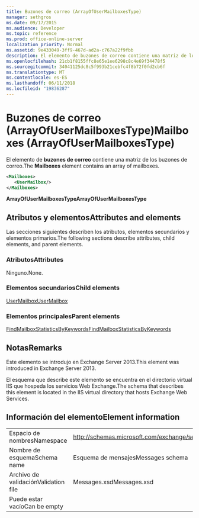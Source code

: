 ```yaml
---
title: Buzones de correo (ArrayOfUserMailboxesType)
manager: sethgros
ms.date: 09/17/2015
ms.audience: Developer
ms.topic: reference
ms.prod: office-online-server
localization_priority: Normal
ms.assetid: 9e433049-3ff9-467d-ad2a-c767a22f9fbb
description: El elemento de buzones de correo contiene una matriz de los buzones de correo.
ms.openlocfilehash: 21cb1f8155ffc8e65e1ee6298c8c4e69f34478f5
ms.sourcegitcommit: 34041125dc8c5f993b21cebfc4f8b72f0fd2cb6f
ms.translationtype: MT
ms.contentlocale: es-ES
ms.lasthandoff: 06/11/2018
ms.locfileid: "19836287"
---
```

# <a name="mailboxes-arrayofusermailboxestype"></a><span data-ttu-id="d9d5e-103">Buzones de correo (ArrayOfUserMailboxesType)</span><span class="sxs-lookup"><span data-stu-id="d9d5e-103">Mailboxes (ArrayOfUserMailboxesType)</span></span>

<span data-ttu-id="d9d5e-104">El elemento de **buzones de correo** contiene una matriz de los buzones de correo.</span><span class="sxs-lookup"><span data-stu-id="d9d5e-104">The **Mailboxes** element contains an array of mailboxes.</span></span> 
  
```XML
<Mailboxes>
   <UserMailbox/>
</Mailboxes>
```

<span data-ttu-id="d9d5e-105">**ArrayOfUserMailboxesType**</span><span class="sxs-lookup"><span data-stu-id="d9d5e-105">**ArrayOfUserMailboxesType**</span></span>

## <a name="attributes-and-elements"></a><span data-ttu-id="d9d5e-106">Atributos y elementos</span><span class="sxs-lookup"><span data-stu-id="d9d5e-106">Attributes and elements</span></span>

<span data-ttu-id="d9d5e-107">Las secciones siguientes describen los atributos, elementos secundarios y elementos primarios.</span><span class="sxs-lookup"><span data-stu-id="d9d5e-107">The following sections describe attributes, child elements, and parent elements.</span></span>
  
### <a name="attributes"></a><span data-ttu-id="d9d5e-108">Atributos</span><span class="sxs-lookup"><span data-stu-id="d9d5e-108">Attributes</span></span>

<span data-ttu-id="d9d5e-109">Ninguno.</span><span class="sxs-lookup"><span data-stu-id="d9d5e-109">None.</span></span>
  
### <a name="child-elements"></a><span data-ttu-id="d9d5e-110">Elementos secundarios</span><span class="sxs-lookup"><span data-stu-id="d9d5e-110">Child elements</span></span>

[<span data-ttu-id="d9d5e-111">UserMailbox</span><span class="sxs-lookup"><span data-stu-id="d9d5e-111">UserMailbox</span></span>](usermailbox.md)
  
### <a name="parent-elements"></a><span data-ttu-id="d9d5e-112">Elementos principales</span><span class="sxs-lookup"><span data-stu-id="d9d5e-112">Parent elements</span></span>

[<span data-ttu-id="d9d5e-113">FindMailboxStatisticsByKeywords</span><span class="sxs-lookup"><span data-stu-id="d9d5e-113">FindMailboxStatisticsByKeywords</span></span>](findmailboxstatisticsbykeywords.md)
  
## <a name="remarks"></a><span data-ttu-id="d9d5e-114">Notas</span><span class="sxs-lookup"><span data-stu-id="d9d5e-114">Remarks</span></span>

<span data-ttu-id="d9d5e-115">Este elemento se introdujo en Exchange Server 2013.</span><span class="sxs-lookup"><span data-stu-id="d9d5e-115">This element was introduced in Exchange Server 2013.</span></span>
  
<span data-ttu-id="d9d5e-116">El esquema que describe este elemento se encuentra en el directorio virtual IIS que hospeda los servicios Web Exchange.</span><span class="sxs-lookup"><span data-stu-id="d9d5e-116">The schema that describes this element is located in the IIS virtual directory that hosts Exchange Web Services.</span></span>
  
## <a name="element-information"></a><span data-ttu-id="d9d5e-117">Información del elemento</span><span class="sxs-lookup"><span data-stu-id="d9d5e-117">Element information</span></span>

|||
|:-----|:-----|
|<span data-ttu-id="d9d5e-118">Espacio de nombres</span><span class="sxs-lookup"><span data-stu-id="d9d5e-118">Namespace</span></span>  <br/> |http://schemas.microsoft.com/exchange/services/2006/messages  <br/> |
|<span data-ttu-id="d9d5e-119">Nombre de esquema</span><span class="sxs-lookup"><span data-stu-id="d9d5e-119">Schema name</span></span>  <br/> |<span data-ttu-id="d9d5e-120">Esquema de mensajes</span><span class="sxs-lookup"><span data-stu-id="d9d5e-120">Messages schema</span></span>  <br/> |
|<span data-ttu-id="d9d5e-121">Archivo de validación</span><span class="sxs-lookup"><span data-stu-id="d9d5e-121">Validation file</span></span>  <br/> |<span data-ttu-id="d9d5e-122">Messages.xsd</span><span class="sxs-lookup"><span data-stu-id="d9d5e-122">Messages.xsd</span></span>  <br/> |
|<span data-ttu-id="d9d5e-123">Puede estar vacío</span><span class="sxs-lookup"><span data-stu-id="d9d5e-123">Can be empty</span></span>  <br/> ||
   

